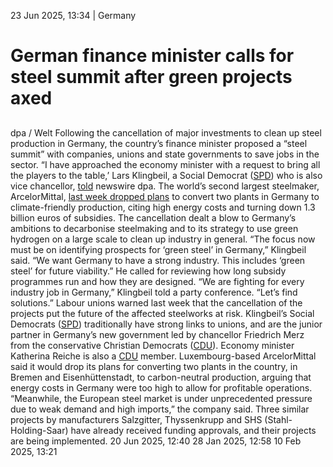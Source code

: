 23 Jun 2025, 13:34
| 
Germany
# German finance minister calls for steel summit after green projects axed
## 
dpa / Welt 
Following the cancellation of major investments to clean up steel production in Germany, the country’s finance minister proposed a “steel summit” with companies, unions and state governments to save jobs in the sector. “I have approached the economy minister with a request to bring all the players to the table,’ Lars Klingbeil, a Social Democrat ([SPD](https://www.cleanenergywire.org/experts/spd-social-democratic-party)) who is also vice chancellor, [told](https://www.welt.de/newsticker/dpa_nt/infoline_nt/wirtschaft_nt/article256285100/klingbeil-will-fuer-industrie-arbeitsplaetze-kaempfen.html) newswire dpa.
The world’s second largest steelmaker, ArcelorMittal, [last week dropped plans](https://www.cleanenergywire.org/news/arcelormittals-cancellation-green-conversion-puts-steelworks-risk-unions-warn) to convert two plants in Germany to climate-friendly production, citing high energy costs and turning down 1.3 billion euros of subsidies. The cancellation dealt a blow to Germany’s ambitions to decarbonise steelmaking and to its strategy to use green hydrogen on a large scale to clean up industry in general.
“The focus now must be on identifying prospects for ‘green steel’ in Germany,” Klingbeil said. “We want Germany to have a strong industry. This includes ‘green steel’ for future viability.” He called for reviewing how long subsidy programmes run and how they are designed.
“We are fighting for every industry job in Germany,” Klingbeil told a party conference. “Let’s find solutions.” Labour unions warned last week that the cancellation of the projects put the future of the affected steelworks at risk. Klingbeil’s Social Democrats ([SPD](https://www.cleanenergywire.org/experts/spd-social-democratic-party)) traditionally have strong links to unions, and are the junior partner in Germany’s new government led by chancellor Friedrich Merz from the conservative Christian Democrats ([CDU](https://www.cleanenergywire.org/experts/cdu-christian-democratic-union)). Economy minister Katherina Reiche is also a [CDU](https://www.cleanenergywire.org/experts/cdu-christian-democratic-union) member.
Luxembourg-based ArcelorMittal said it would drop its plans for converting two plants in the country, in Bremen and Eisenhüttenstadt, to carbon-neutral production, arguing that energy costs in Germany were too high to allow for profitable operations. “Meanwhile, the European steel market is under unprecedented pressure due to weak demand and high imports,” the company said. Three similar projects by manufacturers Salzgitter, Thyssenkrupp and SHS (Stahl-Holding-Saar) have already received funding approvals, and their projects are being implemented.
20 Jun 2025, 12:40
28 Jan 2025, 12:58
10 Feb 2025, 13:21